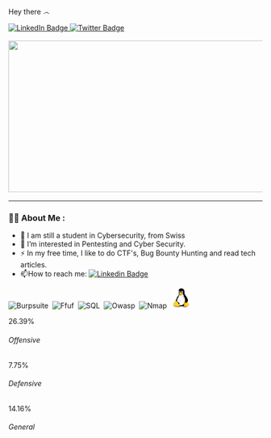 Hey there *෴*

<div id="badges">
  <a href="https://www.linkedin.com/in/antoni-ottone-29898a237/">
    <img src="https://img.shields.io/badge/LinkedIn-blue?style=for-the-badge&logo=linkedin&logoColor=white" alt="LinkedIn Badge"/>
  </a>
  <a href="https://twitter.com/antoniottone">
    <img src="https://img.shields.io/badge/Twitter-blue?style=for-the-badge&logo=twitter&logoColor=white" alt="Twitter Badge"/>
  </a>
</div>

<img src="https://komarev.com/ghpvc/?username=s4dhead&style=flat-square&color=blue" alt=""/>
</h1>

<div align="center">
  <img src="https://media.giphy.com/media/wwg1suUiTbCY8H8vIA/giphy-downsized-large.gif" width="600" height="300"/>
</div>

---

### 👨‍💻 About Me : 

- :telescope: I am still a student in Cybersecurity, from Swiss
- :seedling: I’m interested in Pentesting and Cyber Security.
- :zap: In my free time, I like to do CTF's, Bug Bounty Hunting and read tech articles.
- :mailbox:How to reach me: [![Linkedin Badge](https://img.shields.io/badge/-s4dhead-blue?style=flat&logo=Linkedin&logoColor=white)](https://www.linkedin.com/in/antoni-ottone-29898a237/)

<div>
  
  <img src="https://www.kali.org/tools/burpsuite/images/burpsuite-logo.svg" title="Burpsuite" alt="Burpsuite" width="40" height="40"/>&nbsp;
  <img src="https://www.kali.org/tools/ffuf/images/ffuf-logo.svg" title="Ffuf" alt="Ffuf" width="40" height="40"/>&nbsp;
  <img src="https://www.svgrepo.com/show/120229/sql.svg" title="SQL" alt="SQL" width="40" height="40"/>&nbsp;
  <img src="https://owasp.org/assets/images/logo.svg" title="Owasp" alt="Owasp" width="40" height="40"/>&nbsp;
  <img src="https://nmap.org/images/sitelogo-nmap.svg" title="Nmap" alt="Nmap" width="40" height="40"/>&nbsp;
  <img src="https://raw.githubusercontent.com/devicons/devicon/master/icons/linux/linux-original.svg" title="Linux" alt="Linux" width="40" height="40"/>
  
</div>

<div class="row">
<div class="col-4 d-flex justify-content-center">
<div>
<div class="red">
<div class="progress">
<div class="inner">
<div class="percent"><span class="redPercent">26.39</span>%</div>
<div class="water redWater" style="top: 75.12%;"></div>
<div class="glare"></div>
</div>
</div>
</div>
<div class="text-center mt-2">
<h6>Offensive</h6>
</div>
</div>
</div>
<div class="col-4 d-flex justify-content-center">
<div>
<div class="blue">
<div class="progress">
<div class="inner">
<div class="percent"><span class="bluePercent">7.75</span>%</div>
<div class="water blueWater" style="top: 91.6%;"></div>
<div class="glare"></div>
</div>
</div>
</div>
<div class="text-center mt-2">
<h6>Defensive</h6>
</div>
</div>
</div>
<div class="col-4 d-flex justify-content-center">
<div>
<div class="green">
<div class="progress">
<div class="inner">
<div class="percent"><span class="greenPercent">14.16</span>%</div>
<div class="water greenWater" style="top: 84.84%;"></div>
<div class="glare"></div>
</div>
</div>
</div>
<div class="text-center mt-2">
<h6>General</h6>
</div>
</div>
</div>
</div>



   
